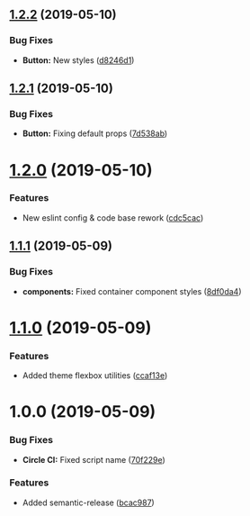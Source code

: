 ## [1.2.2](https://github.com/kv9991/ui.rhamb.io/compare/v1.2.1...v1.2.2) (2019-05-10)


### Bug Fixes

* **Button:** New styles ([d8246d1](https://github.com/kv9991/ui.rhamb.io/commit/d8246d1))

## [1.2.1](https://github.com/kv9991/ui.rhamb.io/compare/v1.2.0...v1.2.1) (2019-05-10)


### Bug Fixes

* **Button:** Fixing default props ([7d538ab](https://github.com/kv9991/ui.rhamb.io/commit/7d538ab))

# [1.2.0](https://github.com/kv9991/ui.rhamb.io/compare/v1.1.1...v1.2.0) (2019-05-10)


### Features

* New eslint config & code base rework ([cdc5cac](https://github.com/kv9991/ui.rhamb.io/commit/cdc5cac))

## [1.1.1](https://github.com/kv9991/ui.rhamb.io/compare/v1.1.0...v1.1.1) (2019-05-09)


### Bug Fixes

* **components:** Fixed container component styles ([8df0da4](https://github.com/kv9991/ui.rhamb.io/commit/8df0da4))

# [1.1.0](https://github.com/kv9991/ui.rhamb.io/compare/v1.0.0...v1.1.0) (2019-05-09)


### Features

* Added theme flexbox utilities ([ccaf13e](https://github.com/kv9991/ui.rhamb.io/commit/ccaf13e))

# 1.0.0 (2019-05-09)


### Bug Fixes

* **Circle CI:** Fixed script name ([70f229e](https://github.com/kv9991/ui.rhamb.io/commit/70f229e))


### Features

* Added semantic-release ([bcac987](https://github.com/kv9991/ui.rhamb.io/commit/bcac987))
